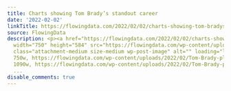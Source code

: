 ```yaml
---
title: Charts showing Tom Brady’s standout career
date: '2022-02-02'
linkTitle: https://flowingdata.com/2022/02/02/charts-showing-tom-bradys-standout-career/
source: FlowingData
description: <p><a href="https://flowingdata.com/2022/02/02/charts-showing-tom-bradys-standout-career/"><img
  width="750" height="584" src="https://flowingdata.com/wp-content/uploads/2022/02/Tom-Brady-playoff-career-lines-750x584.png"
  class="attachment-medium size-medium wp-post-image" alt="" loading="lazy" srcset="https://flowingdata.com/wp-content/uploads/2022/02/Tom-Brady-playoff-career-lines-750x584.png
  750w, https://flowingdata.com/wp-content/uploads/2022/02/Tom-Brady-playoff-career-lines-1090x849.png
  1090w, https://flowingdata.com/wp-content/uploads/2022/02/Tom-Brady-playoff-career-lines-210x163.png
  ...
disable_comments: true
---
```

<p><a href="https://flowingdata.com/2022/02/02/charts-showing-tom-bradys-standout-career/"><img width="750" height="584" src="https://flowingdata.com/wp-content/uploads/2022/02/Tom-Brady-playoff-career-lines-750x584.png" class="attachment-medium size-medium wp-post-image" alt="" loading="lazy" srcset="https://flowingdata.com/wp-content/uploads/2022/02/Tom-Brady-playoff-career-lines-750x584.png 750w, https://flowingdata.com/wp-content/uploads/2022/02/Tom-Brady-playoff-career-lines-1090x849.png 1090w, https://flowingdata.com/wp-content/uploads/2022/02/Tom-Brady-playoff-career-lines-210x163.png ...